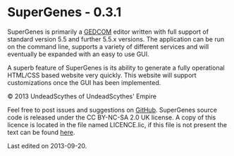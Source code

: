 # SuperGenes - 0.3.1 #

SuperGenes is primarily a [GEDCOM](http://en.wikipedia.org/wiki/GEDCOM) editor
written with full support of standard version 5.5 and further 5.5.x versions. The
application can be run on the command line, supports a variety of different
services and will eventually be expanded with an easy to use GUI.

A superb feature of SuperGenes is its ability to generate a fully operational
HTML/CSS based website very quickly. This website will support customizations
once the GUI has been implemented.

&copy; 2013 UndeadScythes of UndeadScythes' Empire

Feel free to post issues and suggestions on [GitHub](https://github.com/UndeadScythes/SuperGenes).
SuperGenes source code is released under the CC BY-NC-SA 2.0 UK license.
A copy of this licence is located in the file named LICENCE.lic, if this file is
not present the text can be found [here](http://creativecommons.org/licenses/by-nc-sa/2.0/uk/legalcode).

Last edited on 2013-09-20.
